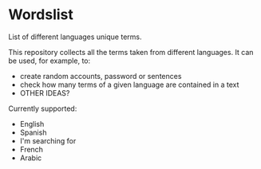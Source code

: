# Wordslist

List of different languages unique terms.

This repository collects all the terms taken from different languages. It can be used, for example, to:
* create random accounts, password or sentences
* check how many terms of a given language are contained in a text
* OTHER IDEAS?

Currently supported:
* English
* Spanish
* I'm searching for
 * French
 * Arabic

